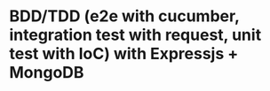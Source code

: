 # BDD/TDD (e2e with cucumber, integration test with request, unit test with IoC) with Expressjs + MongoDB